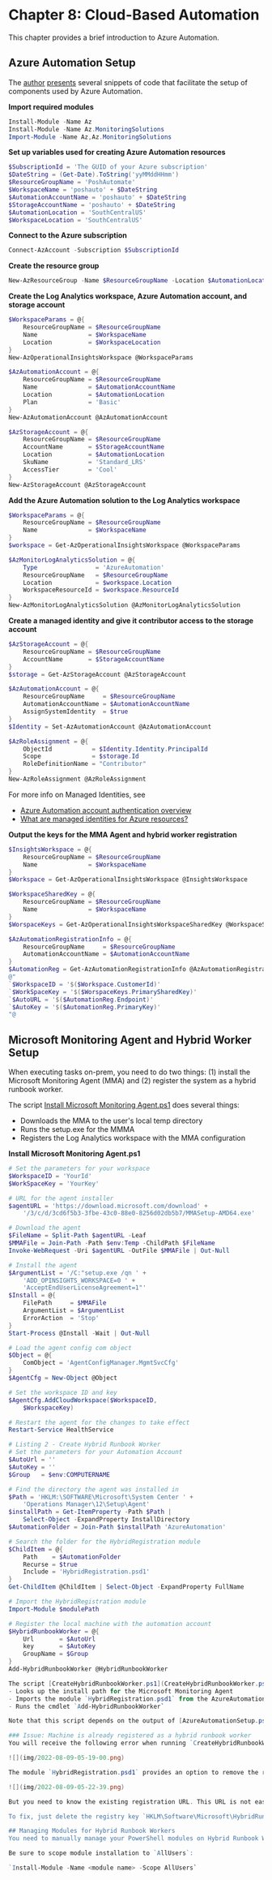 # Chapter 8: Cloud-Based Automation
This chapter provides a brief introduction to Azure Automation.  

## Azure Automation Setup
The [author](https://github.com/mdowst) [presents](https://github.com/mdowst/Practical-Automation-with-PowerShell/blob/main/Chapter08/Snippets.md) several snippets of code that facilitate the setup of components used by Azure Automation. 

**Import required modules**
```powershell
Install-Module -Name Az
Install-Module -Name Az.MonitoringSolutions
Import-Module -Name Az,Az.MonitoringSolutions
```

**Set up variables used for creating Azure Automation resources**
```powershell
$SubscriptionId = 'The GUID of your Azure subscription'
$DateString = (Get-Date).ToString('yyMMddHHmm')
$ResourceGroupName = 'PoshAutomate'
$WorkspaceName = 'poshauto' + $DateString
$AutomationAccountName = 'poshauto' + $DateString
$StorageAccountName = 'poshauto' + $DateString
$AutomationLocation = 'SouthCentralUS'
$WorkspaceLocation = 'SouthCentralUS'
```

**Connect to the Azure subscription**
```powershell
Connect-AzAccount -Subscription $SubscriptionId
```

**Create the resource group**
```powershell
New-AzResourceGroup -Name $ResourceGroupName -Location $AutomationLocation
```

**Create the Log Analytics workspace, Azure Automation account, and storage account**
```powershell
$WorkspaceParams = @{
	ResourceGroupName = $ResourceGroupName
	Name              = $WorkspaceName
	Location          = $WorkspaceLocation
}
New-AzOperationalInsightsWorkspace @WorkspaceParams

$AzAutomationAccount = @{
	ResourceGroupName = $ResourceGroupName
	Name              = $AutomationAccountName
	Location          = $AutomationLocation
	Plan              = 'Basic'
}
New-AzAutomationAccount @AzAutomationAccount

$AzStorageAccount = @{
	ResourceGroupName = $ResourceGroupName
	AccountName       = $StorageAccountName
	Location          = $AutomationLocation
	SkuName           = 'Standard_LRS'
	AccessTier        = 'Cool'
}
New-AzStorageAccount @AzStorageAccount
```

**Add the Azure Automation solution to the Log Analytics workspace**
```powershell
$WorkspaceParams = @{
	ResourceGroupName = $ResourceGroupName
	Name              = $WorkspaceName
}
$workspace = Get-AzOperationalInsightsWorkspace @WorkspaceParams

$AzMonitorLogAnalyticsSolution = @{
	Type                = 'AzureAutomation'
	ResourceGroupName   = $ResourceGroupName
	Location            = $workspace.Location
	WorkspaceResourceId = $workspace.ResourceId
}
New-AzMonitorLogAnalyticsSolution @AzMonitorLogAnalyticsSolution
```

**Create a managed identity and give it contributor access to the storage account**  
```powershell
$AzStorageAccount = @{
	ResourceGroupName = $ResourceGroupName
	AccountName       = $StorageAccountName
}
$storage = Get-AzStorageAccount @AzStorageAccount

$AzAutomationAccount = @{
	ResourceGroupName     = $ResourceGroupName
	AutomationAccountName = $AutomationAccountName
	AssignSystemIdentity  = $true
}
$Identity = Set-AzAutomationAccount @AzAutomationAccount

$AzRoleAssignment = @{
	ObjectId           = $Identity.Identity.PrincipalId
	Scope              = $storage.Id
	RoleDefinitionName = "Contributor"
}
New-AzRoleAssignment @AzRoleAssignment
```

For more info on Managed Identities, see
- [Azure Automation account authentication overview](https://docs.microsoft.com/en-us/azure/automation/automation-security-overview?WT.mc_id=Portal-Microsoft_Azure_Automation#managed-identities-preview)
- [What are managed identities for Azure resources?](https://docs.microsoft.com/en-us/azure/automation/automation-security-overview?WT.mc_id=Portal-Microsoft_Azure_Automation#managed-identities-preview)


**Output the keys for the MMA Agent and hybrid worker registration**
```powershell
$InsightsWorkspace = @{
	ResourceGroupName = $ResourceGroupName
	Name              = $WorkspaceName
}
$Workspace = Get-AzOperationalInsightsWorkspace @InsightsWorkspace

$WorkspaceSharedKey = @{
	ResourceGroupName = $ResourceGroupName
	Name              = $WorkspaceName
}
$WorspaceKeys = Get-AzOperationalInsightsWorkspaceSharedKey @WorkspaceSharedKey

$AzAutomationRegistrationInfo = @{
	ResourceGroupName     = $ResourceGroupName
	AutomationAccountName = $AutomationAccountName
}
$AutomationReg = Get-AzAutomationRegistrationInfo @AzAutomationRegistrationInfo
@"
`$WorkspaceID = '$($Workspace.CustomerId)'
`$WorkSpaceKey = '$($WorspaceKeys.PrimarySharedKey)'
`$AutoURL = '$($AutomationReg.Endpoint)'
`$AutoKey = '$($AutomationReg.PrimaryKey)'
"@
```


## Microsoft Monitoring Agent and Hybrid Worker Setup
When executing tasks on-prem, you need to do two things: (1) install the Microsoft Monitoring Agent (MMA) and (2) register the system as a hybrid runbook worker.

The script [Install Microsoft Monitoring Agent.ps1](scripts/1%20-%20Install%20Microsoft%20Monitoring%20Agent.ps1) does several things:
- Downloads the MMA to the user's local temp directory
- Runs the setup.exe for the MMMA
- Registers the Log Analytics workspace with the MMA configuration

**Install Microsoft Monitoring Agent.ps1**
```powershell
# Set the parameters for your workspace
$WorkspaceID = 'YourId'
$WorkSpaceKey = 'YourKey'

# URL for the agent installer
$agentURL = 'https://download.microsoft.com/download' +
    '/3/c/d/3cd6f5b3-3fbe-43c0-88e0-8256d02db5b7/MMASetup-AMD64.exe'

# Download the agent
$FileName = Split-Path $agentURL -Leaf
$MMAFile = Join-Path -Path $env:Temp -ChildPath $FileName
Invoke-WebRequest -Uri $agentURL -OutFile $MMAFile | Out-Null

# Install the agent
$ArgumentList = '/C:"setup.exe /qn ' +
    'ADD_OPINSIGHTS_WORKSPACE=0 ' +
    'AcceptEndUserLicenseAgreement=1"'
$Install = @{
    FilePath     = $MMAFile
    ArgumentList = $ArgumentList
    ErrorAction  = 'Stop'
}
Start-Process @Install -Wait | Out-Null

# Load the agent config com object
$Object = @{
	ComObject = 'AgentConfigManager.MgmtSvcCfg'
}
$AgentCfg = New-Object @Object

# Set the workspace ID and key
$AgentCfg.AddCloudWorkspace($WorkspaceID, 
    $WorkspaceKey)

# Restart the agent for the changes to take effect
Restart-Service HealthService
```


```powershell
# Listing 2 - Create Hybrid Runbook Worker
# Set the parameters for your Automation Account
$AutoUrl = ''
$AutoKey = ''
$Group   = $env:COMPUTERNAME

# Find the directory the agent was installed in
$Path = 'HKLM:\SOFTWARE\Microsoft\System Center ' +
    'Operations Manager\12\Setup\Agent'
$installPath = Get-ItemProperty -Path $Path | 
    Select-Object -ExpandProperty InstallDirectory
$AutomationFolder = Join-Path $installPath 'AzureAutomation'

# Search the folder for the HybridRegistration module
$ChildItem = @{
	Path    = $AutomationFolder
	Recurse = $true
	Include = 'HybridRegistration.psd1'
}
Get-ChildItem @ChildItem | Select-Object -ExpandProperty FullName

# Import the HybridRegistration module
Import-Module $modulePath

# Register the local machine with the automation account
$HybridRunbookWorker = @{
	Url       = $AutoUrl
	key       = $AutoKey
	GroupName = $Group
}
Add-HybridRunbookWorker @HybridRunbookWorker

The script [CreateHybridRunbookWorker.ps1](CreateHybridRunbookWorker.ps1) does the following:
- Looks up the install path for the Microsoft Monitoring Agent
- Imports the module `HybridRegistration.psd1` from the AzureAutomation folder in the install path
- Runs the cmdlet `Add-HybridRunbookWorker`

Note that this script depends on the output of [AzureAutomationSetup.ps1](AzureAutomationSetup.ps1).

### Issue: Machine is already registered as a hybrid runbook worker
You will receive the following error when running `CreateHybridRunbookWorker` multiple times:

![](img/2022-08-09-05-19-00.png)

The module `HybridRegistration.psd1` provides an option to remove the registration:

![](img/2022-08-09-05-22-39.png)

But you need to know the existing registration URL. This URL is not easy to get as there's no `Get-HybridRunbookWorker` cmdlet.

To fix, just delete the registry key `HKLM\Software\Microsoft\HybridRunbookWorker`.

## Managing Modules for Hybrid Runbook Workers
You need to manually manage your PowerShell modules on Hybrid Runbook Workers, as Azure Automation doesn't do that for you.

Be sure to scope module installation to `AllUsers`:

`Install-Module -Name <module name> -Scope AllUsers`
